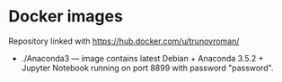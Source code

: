 # Docker images

Repository linked with https://hub.docker.com/u/trunovroman/

* ./Anaconda3 — image contains latest Debian + Anaconda 3.5.2 + Jupyter Notebook running on port 8899 with password "password".
